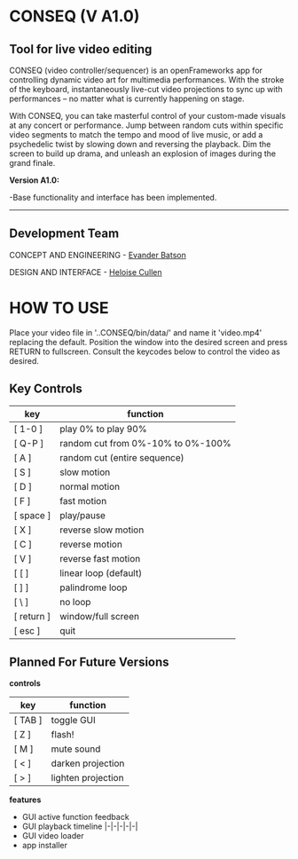 # CONSEQ (V A1.0)
## Tool for live video editing

CONSEQ (video controller/sequencer) is an openFrameworks app for controlling dynamic video art for multimedia performances. With the stroke of the keyboard, instantaneously live-cut video projections to sync up with performances – no matter what is currently happening on stage. 

With CONSEQ, you can take masterful control of your custom-made visuals at any concert or performance. Jump between random cuts within specific video segments to match the tempo and mood of live music, or add a psychedelic twist by slowing down and reversing the playback. Dim the screen to build up drama, and unleash an explosion of images during the grand finale. 


**Version A1.0:**

-Base functionality and interface has been implemented.

 -----------
## Development Team

CONCEPT AND ENGINEERING - [Evander Batson](http://evanderbatson.com) 

DESIGN AND INTERFACE - [Heloise Cullen](http://heloisecullen.org)

# HOW TO USE

Place your video file in '..CONSEQ/bin/data/' and name it 'video.mp4' replacing the default. Position the window into the desired screen and press RETURN to fullscreen. Consult the keycodes below to control the video as desired.

## Key Controls

key          | function
------------ | -------------
[ 1-0 ] | play 0% to play 90%
[ Q-P ] | random cut from 0%-10% to 0%-100%
[ A ] | random cut (entire sequence)
[ S ] | slow motion
[ D ] | normal motion
[ F ] | fast motion
[ space ] | play/pause
[ X ] | reverse slow motion
[ C ] | reverse motion
[ V ] | reverse fast motion
[ [ ] | linear loop (default)
[ ] ] | palindrome loop
[ \ ] | no loop
[ return ] | window/full screen
[ esc ] | quit 


## Planned For Future Versions

**controls**

key          | function
------------ | -------------
[ TAB ] | toggle GUI
[ Z ] | flash!
[ M ] | mute sound
[ < ] | darken projection
[ > ] | lighten projection

**features**
- GUI active function feedback
- GUI playback timeline |-|-|-|-|-|
- GUI video loader
- app installer

